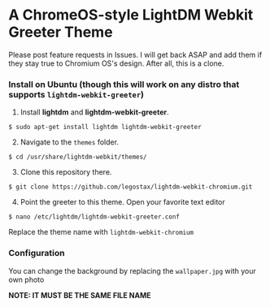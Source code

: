 # A ChromeOS-style LightDM Webkit Greeter Theme

Please post feature requests in Issues. I will get back ASAP and add them if they stay true to Chromium OS's design. After all, this is a clone.

### Install on Ubuntu (though this will work on any distro that supports `lightdm-webkit-greeter`)
1. Install **lightdm** and **lightdm-webkit-greeter**.
```
$ sudo apt-get install lightdm lightdm-webkit-greeter
```
2. Navigate to the `themes` folder.
```
$ cd /usr/share/lightdm-webkit/themes/
```
3. Clone this repository there.
```
$ git clone https://github.com/legostax/lightdm-webkit-chromium.git
```
4. Point the greeter to this theme.  Open your favorite text editor
```
$ nano /etc/lightdm/lightdm-webkit-greeter.conf
```
Replace the theme name with `lightdm-webkit-chromium`

### Configuration
You can change the background by replacing the `wallpaper.jpg` with your own photo

**NOTE: IT MUST BE THE SAME FILE NAME**
